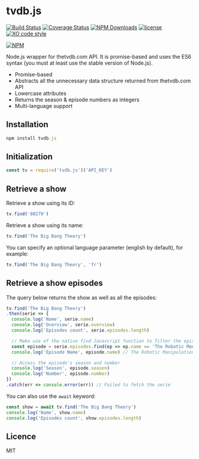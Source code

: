 # tvdb.js

[![Build Status](https://travis-ci.org/saidM/tvdb.js.svg?style=flat-square&branch=master)](https://travis-ci.org/saidM/tvdb.js) [![Coverage Status](https://coveralls.io/repos/github/saidM/tvdb.js/badge.svg?style=flat-square)](https://coveralls.io/github/saidM/tvdb.js) [![NPM Downloads](https://img.shields.io/npm/dt/tvdb.js.svg?style=flat-square)](https://www.npmjs.com/package/tvdb.js) [![license](https://img.shields.io/github/license/mashape/apistatus.svg?style=flat-square)](https://github.com/saidM/tvdb.js) [![XO code style](https://img.shields.io/badge/code_style-XO-5ed9c7.svg?style=flat-square)](https://github.com/saidM/tvdb.js)

[![NPM](https://nodei.co/npm/tvdb.js.png?downloads=true)](https://nodei.co/npm/tvdb.js/)

Node.js wrapper for thetvdb.com API. It is promise-based and uses the ES6 syntax (you must at least use the stable version of Node.js).

- Promise-based
- Abstracts all the unnecessary data structure returned from thetvdb.com API
- Lowercase attributes
- Returns the season & episode numbers as integers
- Multi-language support

## Installation

```javascript
npm install tvdb.js
```

## Initialization

```javascript
const tv = require('tvdb.js')('API_KEY')
```

## Retrieve a show

Retrieve a show using its ID:

```javascript
tv.find('80279')
```

Retrieve a show using its name:

```javascript
tv.find('The Big Bang Theory')
```

You can specify an optional language parameter (english by default), for example:

```javascript
tv.find('The Big Bang Theory', 'fr')
```

## Retrieve a show episodes

The query below returns the show as well as all the episodes:

```javascript
tv.find('The Big Bang Theory')
.then(serie => {
  console.log('Name', serie.name)
  console.log('Overview', serie.overview)
  console.log('Episodes count', serie.episodes.length)

  // Make use of the native find Javascript function to filter the episodes
  const episode = serie.episodes.find(ep => ep.name == 'The Robotic Manipulation')
  console.log('Episode Name', episode.name) // The Robotic Manipulation

  // Access the episode's season and number
  console.log('Season', episode.season)
  console.log('Number', episode.number)
})
.catch(err => console.error(err)) // Failed to fetch the serie
```

You can also use the `await` keyword:

```javascript
const show = await tv.find('The Big Bang Theory')
console.log('Name', show.name)
console.log('Episodes count', show.episodes.length)
```

## Licence

MIT
